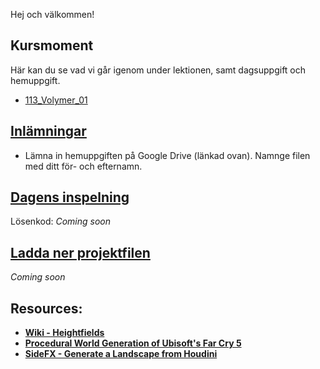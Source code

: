 Hej och välkommen!

## Kursmoment
Här kan du se vad vi går igenom under lektionen, samt dagsuppgift och hemuppgift.

* [113_Volymer_01](https://github.com/Studio-Konkret/Technical-Direction/tree/main/Kursmoment/113_Volymer_01)

## [Inlämningar](https://drive.google.com/drive/folders/1Xtav1vNc5xot-4UZH8K4UncOpoASECVR?usp=sharing)

- Lämna in hemuppgiften på Google Drive (länkad ovan). Namnge filen med ditt för- och efternamn.

## [Dagens inspelning](https://zoom.us/rec/share/QaPRWFD93QZRkdduEKGMYBgT3iX8MamLLG7XlZVG-OvjOyxd9LTUG-0zzC9PXks.UjbqSP-ThIV79hA7)

Lösenkod: *Coming soon*

## <a href="https://raw.githubusercontent.com/Studio-Konkret/Technical-Direction/main/Nackademin/T3D24/Houdini%20och%20Procedurella%20Milj%C3%B6er%201/DAG_11/DAG_11.rar" target="_blank">Ladda ner projektfilen</a>

*Coming soon*

## Resources:
- [**Wiki - Heightfields**](https://github.com/Studio-Konkret/Technical-Direction/wiki/HeightFields)
- [**Procedural World Generation of Ubisoft's Far Cry 5**](https://vimeo.com/273986776)
- [**SideFX - Generate a Landscape from Houdini**](https://www.sidefx.com/docs/houdini/unreal/landscape/generate.html)
